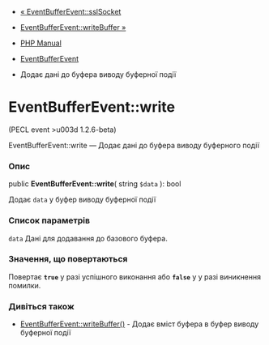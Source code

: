 - [« EventBufferEvent::sslSocket](eventbufferevent.sslsocket.md)
- [EventBufferEvent::writeBuffer »](eventbufferevent.writebuffer.md)

- [PHP Manual](index.md)
- [EventBufferEvent](class.eventbufferevent.md)
- Додає дані до буфера виводу буферної події

# EventBufferEvent::write

(PECL event \>u003d 1.2.6-beta)

EventBufferEvent::write — Додає дані до буфера виводу буферного
події

### Опис

public **EventBufferEvent::write**( string `$data` ): bool

Додає `data` у буфер виводу буферної події

### Список параметрів

`data`
Дані для додавання до базового буфера.

### Значення, що повертаються

Повертає **`true`** у разі успішного виконання або **`false`** у
у разі виникнення помилки.

### Дивіться також

- [EventBufferEvent::writeBuffer()](eventbufferevent.writebuffer.md) -
Додає вміст буфера в буфер виводу буферної події

